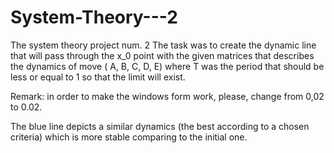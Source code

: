 # System-Theory---2
The system theory project num. 2
The task was to create the dynamic line that will pass through the x_0 point with the given matrices that describes the dynamics of move ( A, B, C, D, E) where T was the period that should be less or equal to 1 so that the limit will exist.

Remark:  in order to make the windows form work, please, change from 0,02 to 0.02.

The blue line depicts a similar dynamics (the best according to a chosen criteria) which is more stable comparing to the initial one.

